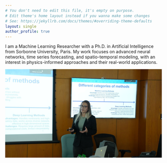 ```yaml
---
# You don't need to edit this file, it's empty on purpose.
# Edit theme's home layout instead if you wanna make some changes
# See: https://jekyllrb.com/docs/themes/#overriding-theme-defaults
layout: single
author_profile: true
---
```


I am a Machine Learning Researcher with a Ph.D. in Artificial Intelligence from Sorbonne University, Paris. My work focuses on advanced neural networks, time series forecasting, and spatio-temporal modeling, with an interest in physics-informed approaches and their real-world applications.

<img src="/assets/images/photoPhD.jpg" alt="alt text" width="1000"/>
